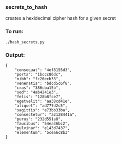 ### secrets_to_hash
creates a hexidecimal cipher hash for a given secret

### To run:
`./hash_secrets.py`

### Output:
```
{
    "consequat": "4ef8155d3",
    "porta": "1bccc86dc",
    "nibh": "fc26ecb33",
    "venenatis": "bdcd5c6f8",
    "cras": "386cba15b",
    "sed": "4ab4241e3",
    "felis": "128b8fce7",
    "egetvelit": "aa38cd41e",
    "aliquet": "ad777d2c5",
    "sagittis": "e73bb33ba",
    "consectetur": "a2128441a",
    "purus": "232d551a8",
    "faucibus": "54ea36bc2",
    "pulvinar": "e143d7437",
    "elementum": "5cea6c8b3"
}
```
